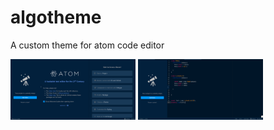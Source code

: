 # algotheme
A custom theme for atom code editor

<div style={flex-direction:row;display:flex;justify-content:space-between;}>
  <img src="1.png" width="200">
<img src="2.png" width="200">

</div>
